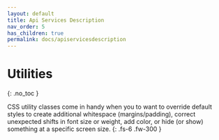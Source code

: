 ```yaml
---
layout: default
title: Api Services Description
nav_order: 5
has_children: true
permalink: docs/apiservicesdescription
---
```


# Utilities
{: .no_toc }

CSS utility classes come in handy when you to want to override default styles to create additional whitespace (margins/padding), correct unexpected shifts in font size or weight, add color, or hide (or show) something at a specific screen size.
{: .fs-6 .fw-300 }
